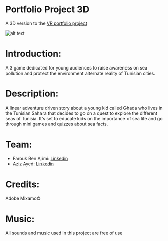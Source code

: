 # Portfolio Project 3D
A 3D version to the [VR portfolio project](https://github.com/FaroukAjimi/ar-vr-portfolio-project)

![alt text](screenshot.png)

# Introduction:
A 3 game dedicated for young audiences to raise awareness on sea pollution and protect the environment alternate reality of Tunisian cities.

# Description:
A linear adventure driven story about a young kid called Ghada who lives in the Tunisian Sahara that decides to go on a quest to explore the different seas of Tunisia. It’s set to educate kids on the importance of sea life and go through mini games and quizzes about sea facts.

# Team: 
* Farouk Ben Ajimi:  [Linkedin](https://www.linkedin.com/in/faroukbenajimi/)
* Aziz Ayed: [Linkedin](https://www.linkedin.com/in/azizayed5/)

# Credits:
Adobe Mixamo©

# Music:
All sounds and music used in this project are free of use
